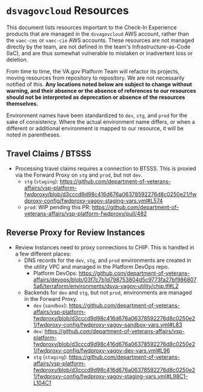 # `dsvagovcloud` Resources

This document lists resources important to the Check-In Experience products that are managed in the `dsvagovcloud` AWS account, rather than the `vaec-cms` or `vaec-cie` AWS accounts. These resources are not managed directly by the team, are not defined in the team's Infrastructure-as-Code (IaC), and are thus somewhat vulnerable to mistaken or inadvertent loss or deletion.

From time to time, the VA.gov Platform Team will refactor its projects, moving resources from repository to repository. We are not necessarily notified of this. **Any locations noted below are subject to change without warning, and their absence or the absence of references to our resources should not be interpreted as deprecation or absence of the resources themselves.**

Environment names have been standardized to `dev`, `stg`, and `prod` for the sake of consistency. Where the actual environment name differs, or when a different or additional environment is mapped to our resource, it will be noted in parentheses.

## Travel Claims / BTSSS
- Processing travel claims requires a connection to BTSSS. This is proxied via the Forward Proxy on `stg` and `prod`, but not `dev`.
  - `stg` (`staging`): https://github.com/department-of-veterans-affairs/vsp-platform-fwdproxy/blob/d3cccd9d98c416d676a06378592276d8c0250e21/fwdproxy-config/fwdproxy-vagov-staging-vars.yml#L574
  - `prod`: WIP pending this PR: https://github.com/department-of-veterans-affairs/vsp-platform-fwdproxy/pull/482

## Reverse Proxy for Review Instances
- Review Instances need to proxy connections to CHIP. This is handled in a few different places:
  - DNS records for the `dev`, `stg`, and `prod` environments are created in the utility VPC and managed in the Platform DevOps repo.
    - Platform DevOps: https://github.com/department-of-veterans-affairs/devops/blob/03f7c7b1d798753804d5c9773fa27bf9868075a6/terraform/environments/dsva-vagov-utility/chip.tf#L2
  - Backends for `dev` and `stg`, but not `prod`, environments are managed in the Forward Proxy.
    - `dev` (`sandbox`): https://github.com/department-of-veterans-affairs/vsp-platform-fwdproxy/blob/d3cccd9d98c416d676a06378592276d8c0250e21/fwdproxy-config/fwdproxy-vagov-sandbox-vars.yml#L83
    - `dev`: https://github.com/department-of-veterans-affairs/vsp-platform-fwdproxy/blob/d3cccd9d98c416d676a06378592276d8c0250e21/fwdproxy-config/fwdproxy-vagov-dev-vars.yml#L96
    - `stg` (`staging`): https://github.com/department-of-veterans-affairs/vsp-platform-fwdproxy/blob/d3cccd9d98c416d676a06378592276d8c0250e21/fwdproxy-config/fwdproxy-vagov-staging-vars.yml#L98C1-L104C1
